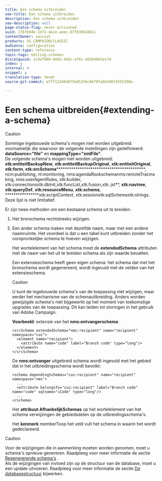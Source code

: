 ```yaml
---
title: Een schema uitbreiden
seo-title: Een schema uitbreiden
description: Een schema uitbreiden
seo-description: null
page-status-flag: never-activated
uuid: 1767b9de-1d72-4ece-aeec-87f83862d81c
contentOwner: sauviat
products: SG_CAMPAIGN/CLASSIC
audience: configuration
content-type: reference
topic-tags: editing-schemas
discoiquuid: 1c9af980-4e6b-44dc-af61-dd284863ec7d
index: y
internal: n
snippet: y
translation-type: tm+mt
source-git-commit: e7ff12260d875b85256c8678fa8d100fd355398e

---
```



# Een schema uitbreiden{#extending-a-schema}

>[!CAUTION]
>
>Sommige ingebouwde schema&#39;s mogen niet worden uitgebreid: voornamelijk die waarvoor de volgende instellingen zijn gedefinieerd:\
>**dataSource=&quot;file&quot;** en **mappingType=&quot;xmlFile&quot;**.\
>De volgende schema&#39;s mogen niet worden uitgebreid: **xtk:entiteitBackupNew**, **xtk:entiteitBackupOriginal**, **xtk:entiteitOriginal**, **xtk:form**, **xtk:srcSchema********************************************, ncm:publishing, nl:monitoring, nms:agendaRookschemanms:remoteTracms king, nms:userAgentRules, xtk:builder, xtk:connectionsxtk:dbInit,xtk:funcList,xtk:fusion,xtk: jst**, **xtk:navtree**, **xtk:queryDef**, **xtk:resourceMenu**, **xtk:schema**, ****************xtk:scriptContext, xtk:sessionxtk:sqlSchemaxtk:strings.
>Deze lijst is niet limitatief.

Er zijn twee methoden om een bestaand schema uit te breiden:

1. Het bronschema rechtstreeks wijzigen.
1. Een ander schema maken met dezelfde naam, maar met een andere naamruimte. Het voordeel is dat u een tabel kunt uitbreiden zonder het oorspronkelijke schema te hoeven wijzigen.

   Het wortelelement van het schema moet de **extendedSchema** attributen met de naam van het uit te breiden schema als zijn waarde bevatten.

   Een extensieschema heeft geen eigen schema: het schema dat met het bronschema wordt gegenereerd, wordt ingevuld met de velden van het extensieschema.

   >[!CAUTION]
   >
   >U kunt de ingebouwde schema&#39;s van de toepassing niet wijzigen, maar eerder het mechanisme van de schemauitbreiding. Anders worden gewijzigde schema&#39;s niet bijgewerkt op het moment van toekomstige upgrades van de toepassing. Dit kan leiden tot storingen in het gebruik van Adobe Campaign.

   **Voorbeeld**: extensie van het **nms:ontvangerschema** .

   ```
   <srcSchema extendedSchema="nms:recipient" name="recipient" namespace="cus">
     <element name="recipient">
       <attribute name="code" label="Branch code" type="long"/>
     </element>
   </srcSchema>
   ```

   De **nms:ontvanger** uitgebreid schema wordt ingevuld met het gebied dat in het uitbreidingsschema wordt bevolkt:

   ```
   <schema dependingSchemas="cus:recipient" name="recipient" namespace="nms">
     ...
     <attribute belongsTo="cus:recipient" label="Branch code" name="code" sqlname="iCode" type="long"/>
     ...
   </schema>
   ```

   Het **attribuut AfhankelijkSchemas** op het wortelelement van het schema verwijzingen de gebiedsdelen op de uitbreidingsschema&#39;s.

   Het **kenmerk** memberToop het veld vult het schema in waarin het wordt gedeclareerd.

>[!CAUTION]
>
>Voor de wijzigingen die in aanmerking moeten worden genomen, moet u schema&#39;s opnieuw genereren. Raadpleeg voor meer informatie de sectie [Regenererende schema&#39;s](../../configuration/using/regenerating-schemas.md) .\
>Als de wijzigingen van invloed zijn op de structuur van de database, moet u een update uitvoeren. Raadpleeg voor meer informatie de sectie [De databasestructuur](../../configuration/using/updating-the-database-structure.md) bijwerken.

